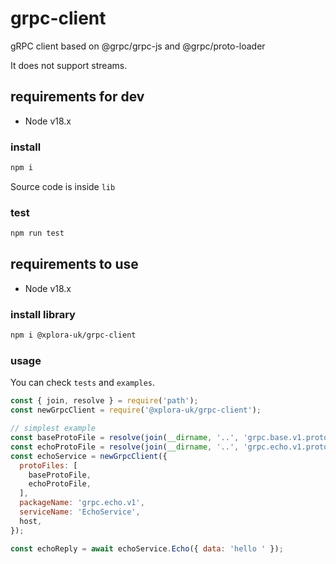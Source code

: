 # grpc-client

gRPC client based on @grpc/grpc-js and @grpc/proto-loader

It does not support streams.

## requirements for dev

* Node v18.x

### install

```sh
npm i
```

Source code is inside `lib`

### test

```sh
npm run test
```

## requirements to use

* Node v18.x

### install library

```sh
npm i @xplora-uk/grpc-client
```

### usage

You can check `tests` and `examples`.

```javascript
const { join, resolve } = require('path');
const newGrpcClient = require('@xplora-uk/grpc-client');

// simplest example
const baseProtoFile = resolve(join(__dirname, '..', 'grpc.base.v1.proto'));
const echoProtoFile = resolve(join(__dirname, '..', 'grpc.echo.v1.proto'));
const echoService = newGrpcClient({
  protoFiles: [
    baseProtoFile,
    echoProtoFile,
  ],
  packageName: 'grpc.echo.v1',
  serviceName: 'EchoService',
  host,
});

const echoReply = await echoService.Echo({ data: 'hello ' });
```

